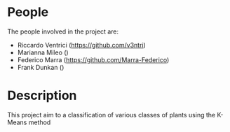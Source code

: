 # People
The people involved in the project are:
  * Riccardo Ventrici (https://github.com/v3ntri)
  * Marianna Mileo ()
  * Federico Marra (https://github.com/Marra-Federico)
  * Frank Dunkan ()

# Description

This project aim to a classification of various classes of plants using the K-Means method
